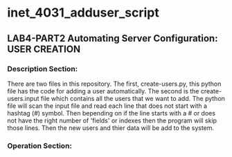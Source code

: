 # inet_4031_adduser_script


## LAB4-PART2 Automating Server Configuration: USER CREATION


### Description Section:
There are two files in this repository. The first, create-users.py, this python file has the code for adding a user automatically. The second is the create-users.input file which contains all the users that we want to add. The python file will scan the input file and read each line that does not start with a hashtag (#) symbol. Then bepending on if the line starts with a # or does not have the right number of 'fields' or indexes then the program will skip those lines. Then the new users and thier data will be add to the system.

### Operation Section:
